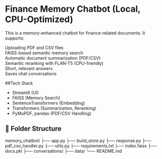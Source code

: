 # Finance Memory Chatbot (Local, CPU-Optimized)

This is a memory-enhanced chatbot for finance-related documents. It supports:

 Uploading PDF and CSV files  
 FAISS-based semantic memory search  
 Automatic document summarization (PDF/CSV)  
 Semantic reranking with FLAN-T5 (CPU-friendly)  
 Short, relevant answers  
 Saves chat conversations

##Tech Stack

- Streamlit (UI)
- FAISS (Memory Search)
- SentenceTransformers (Embedding)
- Transformers (Summarization, Reranking)
- PyMuPDF, pandas (PDF/CSV Handling)

## 📂 Folder Structure

memory_chatbot/
├── app.py
├── build_store.py
├── response.py
├── pdf_csv_handler.py
├── utils.py
├── requirements.txt
├── index.faiss
├── docs.pkl
├── conversations/
├── data/
└── README.md